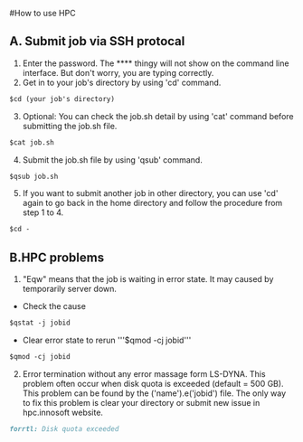 #How to use HPC

## A. Submit job via SSH protocal

1. Enter the password. The **** thingy will not show on the command line interface. But don't worry, you are typing correctly.
2. Get in to your job's directory by using 'cd' command.
```markdown
$cd (your job's directory)
```
3. Optional: You can check the job.sh detail by using 'cat' command before submitting the job.sh file.
```markdown
$cat job.sh 
```
4. Submit the job.sh file by using 'qsub' command.
```markdown
$qsub job.sh 
```
5. If you want to submit another job in other directory, you can use 'cd' again to go back in the home directory and follow the procedure from step 1 to 4.
```markdown
$cd - 
``` 

## B.HPC problems

1. "Eqw" means that the job is waiting in error state. It may caused by temporarily server down.
  - Check the cause
```markdown
$qstat -j jobid 
```
  - Clear error state to rerun '''$qmod -cj jobid'''
```markdown
$qmod -cj jobid
```
2. Error termination without any error massage form LS-DYNA. This problem often occur when disk quota is exceeded (default = 500 GB). This problem can be found by the ('name').e('jobid') file. The only way to fix this problem is clear your directory or submit new issue in hpc.innosoft website.

```markdown
forrtl: Disk quota exceeded
```
